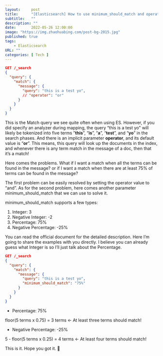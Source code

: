 ```yaml
---
layout:     post 
title:      "[Elasticsearch] How to use minimum_should_match and operator with match query?"
subtitle:   ""
description: ""
date:       2022-05-26 12:00:00
image: "https://img.zhaohuabing.com/post-bg-2015.jpg"
published: true
tags:
    - Elasticsearch
URL: ""
categories: [ Tech ]
---
```


``` json
GET /_search
{
  "query": {
    "match": {
      "message": {
        "query": "this is a test yo",
        // "operator": "or"
      }
    }
  }
}
```

This is the Match query we see quite often when using ES. However, if you did specify an analyzer during mapping, the query “this is a test yo" will likely be tokenized into five terms ”**this**”, “**is**”, “**a**”, “**test**”, and “**yo**” in the search phases. And there is an implicit parameter **operator**, and its default value is “**or**”. This means, this query will look up the documents in the index, and whenever there is any term match in the message of a doc, then that it’s a match!

<!--more-->

Here comes the problems. What if I want a match when all the terms can be found in the message? or if I want a match when there are at least 75% of terms can be found in the message?


The first problem can be easily resolved by setting the operator value to “and”. As for the second problem, here comes another parameter minimum_should_match that we can use to solve it.

minimum_should_match supports a few types:

1. Integer: 3
2. Negative Integer: -2
3. Percentage: 75%
4. Negative Percentage: -25%

You can read the official document for the detailed description. Here I’m going to share the examples with you directly. I believe you can already guess what Integer is so I’ll just talk about the Percentage.

``` json
GET /_search
{
  "query": {
    "match": {
      "message": {
        "query": "this is a test yo",
        "minimum_should_match": "75%"
      }
    }
  }
}
```

- Percentage: 75%

floor(5 terms x 0.75) = 3 terms ← At least three terms should match!

- Negative Percentage: -25%

5 - floor(5 terms x 0.25) = 4 terms ← At least four terms should match!

This is it. Hope you got it. 👋

